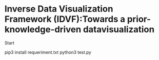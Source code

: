 # Inverse Data Visualization Framework (IDVF):Towards a prior-knowledge-driven datavisualization

Start

pip3 install requeriment.txt
python3 test.py



